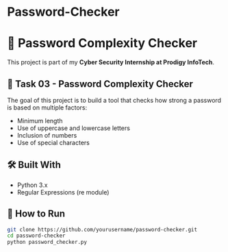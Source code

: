 # Password-Checker
# 🔐 Password Complexity Checker

This project is part of my **Cyber Security Internship at Prodigy InfoTech**.

## 📌 Task 03 - Password Complexity Checker

The goal of this project is to build a tool that checks how strong a password is based on multiple factors:
- Minimum length
- Use of uppercase and lowercase letters
- Inclusion of numbers
- Use of special characters

## 🛠️ Built With

- Python 3.x
- Regular Expressions (re module)

## 🚀 How to Run

```bash
git clone https://github.com/yourusername/password-checker.git
cd password-checker
python password_checker.py
